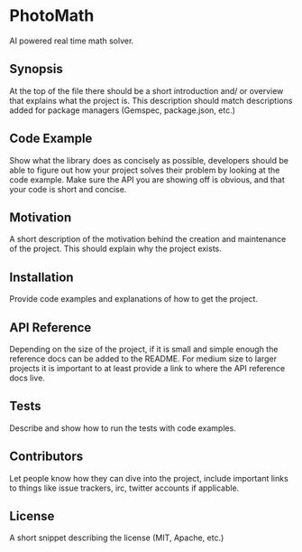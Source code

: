 # PhotoMath
AI powered real time math solver.

## Synopsis
At the top of the file there should be a short introduction and/ or overview that explains what the project is. This description should match descriptions added for package managers (Gemspec, package.json, etc.)

## Code Example
Show what the library does as concisely as possible, developers should be able to figure out how your project solves their problem by looking at the code example. Make sure the API you are showing off is obvious, and that your code is short and concise.

## Motivation
A short description of the motivation behind the creation and maintenance of the project. This should explain why the project exists.

## Installation
Provide code examples and explanations of how to get the project.

## API Reference
Depending on the size of the project, if it is small and simple enough the reference docs can be added to the README. For medium size to larger projects it is important to at least provide a link to where the API reference docs live.

## Tests
Describe and show how to run the tests with code examples.

## Contributors
Let people know how they can dive into the project, include important links to things like issue trackers, irc, twitter accounts if applicable.

## License
A short snippet describing the license (MIT, Apache, etc.)
